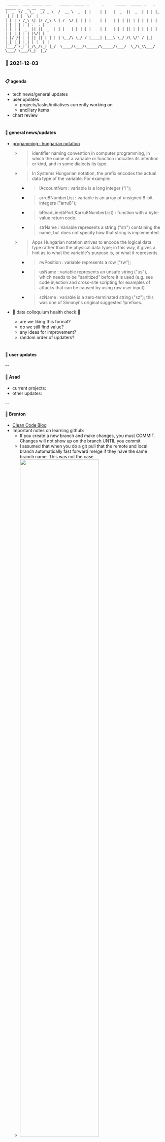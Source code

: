 ```
 _____  ___ _____ ___    _____ _____ _      _     _____  _____ _   _ _____ _   _ __  __
|  _  \/ _ \_   _/ _ \  /  __ \  _  | |    | |   |  _  ||  _  | | | |_   _| | | |  \/  |
| | | / /_\ \| |/ /_\ \ | /  \/ | | | |    | |   | | | || | | | | | | | | | | | | .  . |
| | | |  _  || ||  _  | | |   | | | | |    | |   | | | || | | | | | | | | | | | | |\/| |
| |/ /| | | || || | | | | \__/\ \_/ / |____| |___\ \_/ /\ \/' / |_| |_| |_| |_| | |  | |
|___/ \_| |_/\_/\_| |_/  \____/\___/\_____/\_____/\___/  \_/\_\\___/ \___/ \___/\_|  |_/

```

### **:date: 2021-12-03**

#

#### **:clipboard: agenda**
- tech news/general updates
- user updates
    - projects/tasks/initiatives currently working on
    - ancillary items
- chart review

#

#### **:newspaper: general news/updates**

- [progamming : hungarian notation](https://en.wikipedia.org/wiki/Hungarian_notation)
    - > identifier naming convention in computer programming, in which the name of a variable or function indicates its intention or kind, and in some dialects its type.

    - > In Systems Hungarian notation, the prefix encodes the actual data type of the variable. For example:
        - > lAccountNum : variable is a long integer ("l");
        - > arru8NumberList : variable is an array of unsigned 8-bit integers ("arru8");
        - > bReadLine(bPort,&arru8NumberList) : function with a byte-value return code.
        - > strName : Variable represents a string ("str") containing the name, but does not specify how that string is implemented.
    - > Apps Hungarian notation strives to encode the logical data type rather than the physical data type; in this way, it gives a hint as to what the variable's purpose is, or what it represents.
        - > rwPosition : variable represents a row ("rw");
        - > usName : variable represents an unsafe string ("us"), which needs to be "sanitized" before it is used (e.g. see code injection and cross-site scripting for examples of attacks that can be caused by using raw user input)
        - > szName : variable is a zero-terminated string ("sz"); this was one of Simonyi's original suggested 1prefixes.

- :syringe: data colloquium health check :syringe:
    - are we liking this format?
    - do we still find value?
    - any ideas for improvement?
    - random order of updaters?

#

#### **:raising_hand: user updates**

--

#### :octopus: Asad

- current projects:
- other updates:

--

#### :beer: Brenton
- [Clean Code Blog](https://blog.cleancoder.com/uncle-bob/2016/01/04/ALittleArchitecture.html)
- Important notes on learning github:
  - If you create a new branch and make changes, you must COMMIT. Changes will not show up on the branch UNTIL you commit
  - I assumed that when you do a git pull that the remote and local branch automatically fast forward merge if they have the same branch name. This was not the case.
  - <img src="https://user-images.githubusercontent.com/8723331/144646807-798bcfea-53c5-4b80-9120-b7ff69500a49.png" height="75%" width="75%">
- current projects:
  - Worked with Jon to update the Fairlife Portal App to have a historical chart to see tank level
  - <img src="https://user-images.githubusercontent.com/8723331/144647848-f44a2373-ea04-4810-a077-8d208e98bbeb.png" height="65%" width="65%">
  - Continued work on Goodyear Krones data and OpInsights
    - Thanks to Josh for deploying a development server to push changes for review
    - Anyone have any experience with build systems?
  - Help Jon deploy the Kitting App on the Linux NetCore dev box at .206
  - Consultation with a company called Machine Metrics to look at how they can help us with our machine data

--

#### :cactus: conner
- current projects:
    - wire
        - forecast accuracy report
    - project dynamic
        - inventory amendment reports
            - inventory adjustments
            - inventory counting
            - inventory movements
        - asset management / work order consumption
- other updates:
    - [activity schemas](https://www.activityschema.com/)
        - [link to github](https://github.com/ActivitySchema/ActivitySchema)
        - original way
            - <img src='https://uploads-ssl.webflow.com/60ad0bac9c8497f78c339234/60b671927ca73f26f8761ea7_Activity%20Schema%20Spec%20-%20ActivitySchema.com%20(1)-p-1080.png' height='75%' width='75%'>
        - new way
            - <img src='https://uploads-ssl.webflow.com/60ad0bac9c8497f78c339234/60b67192be3ede594d07353d_Activity%20Schema%20Spec%20-%20ActivitySchema.com.png' height='75%' width='75%'>

--

#### 🐕 Cliff

- current projects:
- other updates:

--

#### :bear: Jon

- current projects:
        -Merge Kitting App with FairlifeOp App
        -GY PowerBI Reports
        -New Alarm Mapping
- other updates:
        -Last Week?
--

#### 🦆 Lexen

- current projects:
    - Goodyear Workcenter Heath Report
    - Lexactor Separator Scheduling
- other updates:
    - Bitwise Operators in SQL
    - OpInsights Hourly Log at Goodyear

--

#

#### **:bar_chart: chart review**

- [College tuition has outpaced how much people earn by almost 10x](https://old.reddit.com/r/dataisbeautiful/comments/r2s0aw/oc_college_tuition_has_outpaced_how_much_people/)
    - <img src="https://preview.redd.it/bihbsuhz2z181.jpg?width=959&auto=webp&s=c3d388c83c2976fee2001a33a7b9213dc0451408" height="75%" width="75%">


- [The Cost of Going to College Has Risen at Nearly 5x the Rate of Inflation Over the Last 50 Years](https://myelearningworld.com/cost-of-college-vs-inflation/)
    - <img src='https://m6u7u4c9.rocketcdn.me/wp-content/uploads/2021/11/College-Inflation-Chart-MEW-1.png' height='75%' width='75%'>
    - > "In other words, the cost of a bachelor’s degree has increased to a point that it’s too expensive for many Americans to afford while also decreasing in value."
    - > "Undergraduate enrollment is down 3.2 percent from a year ago. Undergraduate student numbers have now fallen by 6.5 percent as a total from two years ago.”"

- Comparing spending on  military budgets vs. human development index
    - <img src='https://blog.datawrapper.de/wp-content/uploads/2021/11/image-n-1150x1263.png' height='75%' width='75%'>

- [The New York Times: The Democrats Have a Lot of Cutting to Do](https://www.nytimes.com/interactive/2021/10/20/upshot/democrats-trim-reconciliation-bill.html)
    - <img src='https://blog.datawrapper.de/wp-content/uploads/2021/10/image38-1-768x1122.png' height='75%' width='75%'>

- [The New York Times: The World ‘Has Found a Way to Do This’: The U.S. Lags on Paid Leave](https://www.nytimes.com/2021/10/25/upshot/paid-leave-democrats.html?smid=tw-nytimes&smtyp=cur)
    - <img src='https://blog.datawrapper.de/wp-content/uploads/2021/10/image3-2-1150x728.png' height='75%' width='75%'>

- [Five Thirty Eight: Biden Has Lost Support Across All Groups Of Americans — But Especially Independents And Hispanics](https://fivethirtyeight.com/features/biden-has-lost-support-across-all-groups-of-americans-but-especially-independents-and-hispanics/)
    - <img src='https://blog.datawrapper.de/wp-content/uploads/2021/10/image7-2-1150x1044.png' height='75%' width='75%'>

- [The Economist: As Sudan’s government wobbles, coups are making a comeback, ](https://www.economist.com/graphic-detail/2021/10/25/as-sudans-government-wobbles-coups-are-making-a-comeback?utm_campaign=editorial-social&utm_medium=social-organic&utm_source=twitterr&%3Ffsrc%3Dscn%2F=tw%2Fdc)
    - <img src='https://blog.datawrapper.de/wp-content/uploads/2021/10/image5-2-1150x762.png' height='75%' width='75%'>

#

##### :wave: :new_moon: [so long, farewell, auf wiedersehen, good night](https://www.youtube.com/watch?v=Qy9_lfjQopU) :new_moon: :wave:

#
